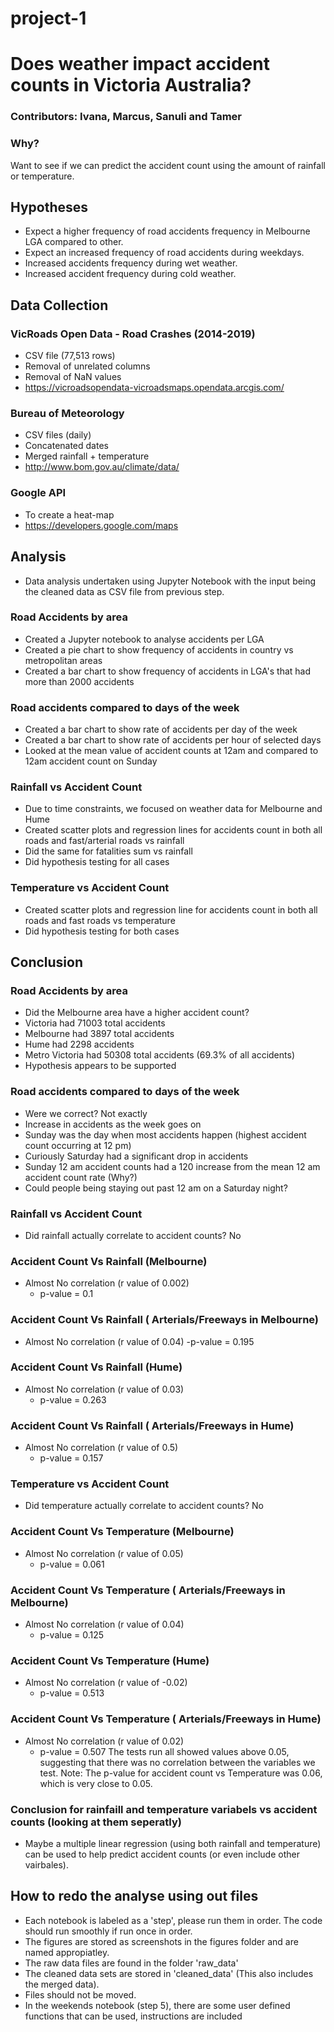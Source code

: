 # project-1
# Does weather impact accident counts in Victoria Australia?
### Contributors: Ivana, Marcus, Sanuli and Tamer 

### Why? 
Want to see if we can predict the accident count using the amount of rainfall or temperature.
## Hypotheses
- Expect a higher frequency of road accidents frequency in Melbourne LGA compared to other.
- Expect an increased frequency of road accidents during weekdays.
- Increased accidents frequency during wet weather.
- Increased accident frequency during cold weather. 
## Data Collection
### VicRoads Open Data - Road Crashes (2014-2019)
- CSV file (77,513 rows)
- Removal of unrelated columns
- Removal of NaN values
- https://vicroadsopendata-vicroadsmaps.opendata.arcgis.com/

### Bureau of Meteorology 
- CSV files (daily)
- Concatenated dates
- Merged rainfall + temperature
- http://www.bom.gov.au/climate/data/ 

### Google API
 - To create a heat-map
 - https://developers.google.com/maps

## Analysis
- Data analysis undertaken using Jupyter Notebook with the input being the cleaned data as CSV file from previous step.
### Road Accidents by area
- Created a Jupyter notebook to analyse accidents per LGA
- Created a pie chart to show frequency of accidents in country vs metropolitan areas
- Created a bar chart to show frequency of accidents in LGA's that had more than 2000 accidents
### Road accidents compared to days of the week
- Created a bar chart to show rate of accidents per day of the week
- Created a bar chart to show rate of accidents per hour of selected days
- Looked at the mean value of accident counts at 12am and compared to 12am accident count on Sunday
### Rainfall vs Accident Count
- Due to time constraints, we focused on weather data for Melbourne and Hume
- Created scatter plots and regression lines for accidents count in both all roads and fast/arterial roads vs rainfall
- Did the same for fatalities sum vs rainfall 
- Did hypothesis testing for all cases
### Temperature vs Accident Count
- Created scatter plots and regression line for accidents count in both all roads and fast roads vs temperature
- Did hypothesis testing for both cases

## Conclusion
### Road Accidents by area
- Did the Melbourne area have a higher accident count?
- Victoria had 71003 total accidents
- Melbourne had 3897 total accidents
- Hume had 2298 accidents 
- Metro Victoria had 50308 total accidents (69.3% of all accidents)
- Hypothesis appears to be supported
### Road accidents compared to days of the week
- Were we correct? Not exactly
- Increase in accidents as the week goes on
- Sunday was the day when most accidents happen (highest accident count occurring at 12 pm)
- Curiously Saturday had a significant drop in accidents
- Sunday 12 am accident counts had a 120 increase from the mean 12 am accident count rate (Why?)
- Could people being staying out past 12 am on a Saturday night?
### Rainfall vs Accident Count
- Did rainfall actually correlate to accident counts? No

### Accident Count Vs Rainfall (Melbourne) 
- Almost No correlation (r value of 0.002)
  - p-value = 0.1

### Accident Count Vs Rainfall ( Arterials/Freeways in Melbourne)
- Almost No correlation (r value of 0.04)
  -p-value = 0.195

### Accident Count Vs Rainfall (Hume) 
- Almost No correlation (r value of 0.03)
  - p-value  = 0.263

### Accident Count Vs Rainfall ( Arterials/Freeways in Hume)
- Almost No correlation (r value of 0.5)
  - p-value = 0.157

### Temperature vs Accident Count
- Did temperature actually correlate to accident counts? No

### Accident Count Vs Temperature (Melbourne) 
- Almost No correlation (r value of 0.05)
  - p-value = 0.061

### Accident Count Vs Temperature ( Arterials/Freeways in Melbourne)
- Almost No correlation (r value of 0.04)
  - p-value = 0.125

### Accident Count Vs Temperature (Hume) 
- Almost No correlation (r value of -0.02)
  - p-value  = 0.513

### Accident Count Vs Temperature ( Arterials/Freeways in Hume)
- Almost No correlation (r value of 0.02)
  - p-value = 0.507
The tests run all showed values above 0.05, suggesting that there was no correlation between the variables we test. Note: The p-value for accident count vs Temperature was 0.06, which is very close to 0.05.

### Conclusion for rainfaill and temperature variabels vs accident counts (looking at them seperatly)
- Maybe a multiple linear regression (using both rainfall and temperature) can be used to help predict accident counts (or even include other vairbales). 


## How to redo the analyse using out files
- Each notebook is labeled as a 'step', please run them in order. The code should run smoothly if run once in order.
- The figures are stored as screenshots in the figures folder and are named appropiatley.
- The raw data files are found in the folder 'raw_data'
- The cleaned data sets are stored in 'cleaned_data' (This also includes the merged data).
- Files should not be moved.
- In the weekends notebook (step 5), there are some user defined functions that can be used, instructions are included

